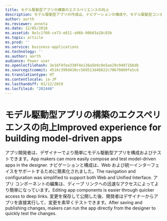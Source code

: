 ```yaml
---
title: モデル駆動型アプリの構築のエクスペリエンスの向上
description: モデル駆動型アプリの作成は、ナビゲーションの構成や、モデル駆動型コンポーネントの選択と編集においてより簡単に行えます
author: aorth
ms.reviewer: anneta
ms.date: 12/05/2018
ms.assetid: 8e1c1f60-ce73-e811-a96b-000d3a18c83b
ms.topic: article
ms.prod: ''
ms.service: business-applications
ms.technology: ''
ms.author: aorth
audience: Power user
ms.openlocfilehash: 3e16f4fee330f4e136a5b9c0e5ae29c94071b6db
ms.sourcegitcommit: 4516c399d430cc569513d46822c70670809fe5c6
ms.translationtype: HT
ms.contentlocale: ja-JP
ms.lasthandoff: 01/12/2019
ms.locfileid: "202446"
---
```

# <a name="improved-experience-for-building-model-driven-apps"></a><span data-ttu-id="c576a-103">モデル駆動型アプリの構築のエクスペリエンスの向上</span><span class="sxs-lookup"><span data-stu-id="c576a-103">Improved experience for building model-driven apps</span></span>




<span data-ttu-id="c576a-104">アプリ開発者は、デザイナーでより簡単にモデル駆動型アプリを構成およびテストできます。</span><span class="sxs-lookup"><span data-stu-id="c576a-104">App makers can more easily compose and test model-driven apps in the designer.</span></span> <span data-ttu-id="c576a-105">ナビゲーションと構成は、Web および統一インターフェイスをサポートするために簡素化されました。</span><span class="sxs-lookup"><span data-stu-id="c576a-105">The navigation and configuration was simplified to support both Web and Unified Interface.</span></span> <span data-ttu-id="c576a-106">アプリ コンポーネントの編集は、ディープ リンクへの迅速なアクセスによってより簡単になっています。</span><span class="sxs-lookup"><span data-stu-id="c576a-106">Editing app components is easier through quicker access to deep links.</span></span> <span data-ttu-id="c576a-107">変更を保存して公開した後、開発者はデザイナーからアプリを直接実行して、変更を素早くテストできます。</span><span class="sxs-lookup"><span data-stu-id="c576a-107">After saving and publishing changes, makers can run the app directly from the designer to quickly test the changes.</span></span>
